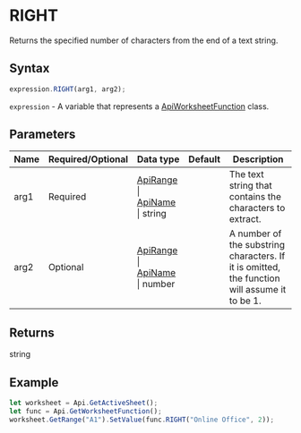 # RIGHT

Returns the specified number of characters from the end of a text string.

## Syntax

```javascript
expression.RIGHT(arg1, arg2);
```

`expression` - A variable that represents a [ApiWorksheetFunction](../ApiWorksheetFunction.md) class.

## Parameters

| **Name** | **Required/Optional** | **Data type** | **Default** | **Description** |
| ------------- | ------------- | ------------- | ------------- | ------------- |
| arg1 | Required | [ApiRange](../../ApiRange/ApiRange.md) \| [ApiName](../../ApiName/ApiName.md) \| string |  | The text string that contains the characters to extract. |
| arg2 | Optional | [ApiRange](../../ApiRange/ApiRange.md) \| [ApiName](../../ApiName/ApiName.md) \| number |  | A number of the substring characters. If it is omitted, the function will assume it to be 1. |

## Returns

string

## Example



```javascript editor-
let worksheet = Api.GetActiveSheet();
let func = Api.GetWorksheetFunction();
worksheet.GetRange("A1").SetValue(func.RIGHT("Online Office", 2));
```
